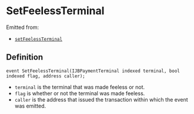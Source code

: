 
# SetFeelessTerminal

Emitted from:

* [`setFeelessTerminal`](/protocol/api/contracts/or-abstract/jbpayoutredemptionpaymentterminal/write/setfeelessterminal.md)

## Definition

```solidity
event SetFeelessTerminal(IJBPaymentTerminal indexed terminal, bool indexed flag, address caller);
```

* `terminal` is the terminal that was made feeless or not.
* `flag` is whether or not the terminal was made feeless.
* `caller` is the address that issued the transaction within which the event was emitted.
